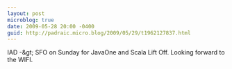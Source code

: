```yaml
---
layout: post
microblog: true
date: 2009-05-28 20:00 -0400
guid: http://padraic.micro.blog/2009/05/29/t1962127837.html
---
```

IAD -&amp;gt; SFO on Sunday for JavaOne and Scala Lift Off. Looking forward to the WIFI.
